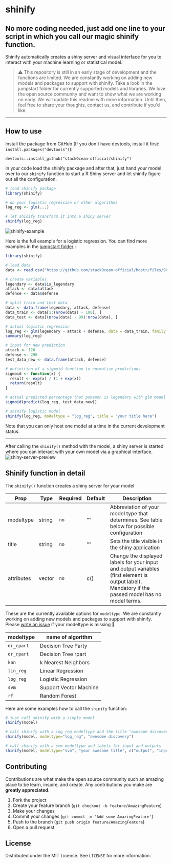 # shinify

## No more coding needed, just add one line to your script in which you call our magic shinify function.

Shinify automatically creates a shiny server and visual interface for you to interact with your machine learning or statistical model.

> :warning: This repository is still in an early stage of development and the functions are limited. We are constantly working on adding new models and packages to support with shinify. Take a look in the jumpstart folder for currently supported models and libraries. We love the open source community and want to show what we are working on early. We will update this readme with more information. Until then, feel free to share your thoughts, contact us, and contribute if you'd like.

---

## How to use

Install the package from GitHub (If you don't have devtools, install it first: `install.packages("devtools")`):

```
devtools::install_github("stackOcean-official/shinify")
```

In your code load the shinify package and after that, just hand your model over to our `shinify` function to start a R Shiny server and let shinify figure out all the configuration.

```r
# load shinify package
library(shinify)

# do your logistic regression or other algorithms
log_reg <- glm(...)

# let shinify transform it into a shiny server
shinify(log_reg)
```

![shinify-example](https://user-images.githubusercontent.com/675065/196923840-11cb971b-990f-46b2-a389-de92e3d1fa44.png)

Here is the full example for a logistic regression. You can find more examples in the [jumpstart folder](https://github.com/stackOcean-official/shinify/tree/main/jumpstart)
:

```r
library(shinify)

# load data
data <- read.csv("https://github.com/stackOcean-official/hostr/files/9681827/pokemon.csv")

# create variables
legendary <- data$is_legendary
attack <- data$attack
defense <- data$defense

# split train and test data
data <- data.frame(legendary, attack, defense)
data_train <- data[1:(nrow(data) - 100), ]
data_test <- data[(nrow(data) - 99):nrow(data), ]

# actual logistic regression
log_reg <- glm(legendary ~ attack + defense, data = data_train, family = binomial())
summary(log_reg)

# input for new prediction
attack <- 120
defense <- 290
test_data_new <- data.frame(attack, defense)

# definition of a sigmoid function to normalize predictions
sigmoid <- function(x) {
  result <- exp(x) / (1 + exp(x))
  return(result)
}

# actual predicted percentage that pokemon is legendary with glm model
sigmoid(predict(log_reg, test_data_new))

# shinify logistic model
shinify(log_reg, modeltype = "log_reg", title = "your title here")

```

Note that you can only host one model at a time in the current development status.

---

After calling the `shinify()` method with the model, a shiny server is started where you can interact with your own model via a graphical interface.
![shiny-server-preview](https://user-images.githubusercontent.com/28595283/194275509-2faa8937-922a-4006-978e-9f82b0044e04.png)

## Shinify function in detail

The `shinify()` function creates a shiny server for your model

| Prop       | Type   | Required | Default | Description                                                                                                                                        |
| ---------- | ------ | -------- | ------- | -------------------------------------------------------------------------------------------------------------------------------------------------- |
| modeltype  | string | `no`     | ""      | Abbreviation of your model type that determines. See table below for possible configuration                                                        |
| title      | string | `no`     | ""      | Sets the title visible in the shiny application                                                                                                    |
| attributes | vector | `no`     | c()     | Change the displayed labels for your input and output variables (first element is output label). Mandatory if the passed model has no model terms. |

These are the currently available options for `modeltype`. We are constantly working on adding new models and packages to support with shinify. Please [write an issue](https://github.com/stackOcean-official/shinify/issues/new) if your modeltype is missing 💪

| modeltype  | name of algorithm      |
| ---------- | ---------------------- |
| `dr_rpart` | Decision Tree Party    |
| `dr_rpart` | Decision Tree rpart    |
| `knn`      | k Nearest Neighbors    |
| `lin_reg`  | Linear Regression      |
| `log_reg`  | Logistic Regression    |
| `svm`      | Support Vector Machine |
| `rf`       | Random Forest          |

Here are some examples how to call the `shinify` function:

```r
# just call shinify with a simple model
shinify(model)

# call shinify with a log_reg modeltype and the title "awesome discovery" in the shiny app
shinify(model, modeltype="log_reg", "awesome discovery")

# call shinify with a svm modeltype and labels for input and outputs
shinify(model, modeltype="svm", "your awesome title", c("output", "input 1", "input 2"))
```

## Contributing

Contributions are what make the open source community such an amazing place to be learn, inspire, and create. Any contributions you make are **greatly appreciated**.

1. Fork the project
2. Create your feature branch (`git checkout -b feature/AmazingFeature`)
3. Make your changes
4. Commit your changes (`git commit -m 'Add some AmazingFeature'`)
5. Push to the branch (`git push origin feature/AmazingFeature`)
6. Open a pull request

## License

Distributed under the MIT License. See `LICENSE` for more information.
